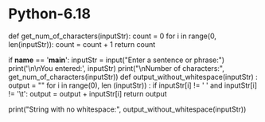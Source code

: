 # Python-6.18
def get_num_of_characters(inputStr):
    count = 0
    for i in range(0, len(inputStr)):
        count = count + 1
    return count


if __name__ == '__main__':
    inputStr = input("Enter a sentence or phrase:")
    print('\n\nYou entered:', inputStr)
    print("\nNumber of characters:", get_num_of_characters(inputStr))
def output_without_whitespace(inputStr) :
    output = ""
    for i in range(0), len (inputStr)) :
        if inputStr[i] != ' ' and inputStr[i] != '\t':
            output = output + inputStr[i]
     return output
     
 print("String with no whitespace:", output_without_whitespace(inputStr))
